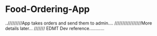 # Food-Ordering-App


../////////App takes orders and send them to admin....
/////////////////More details later...
/////// EDMT Dev reference............
